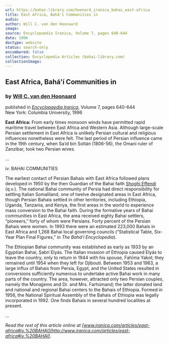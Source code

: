 ```yaml
---
url: https://bahai-library.com/hoonard_iranica_bahai_east-africa
title: East Africa, Bahá'í Communities in
audio: 
author: Will C. van den Hoonaard
image: 
source: Encyclopaedia Iranica, Volume 7, pages 640-644
date: 1996
doctype: website
status: search-only
encumbered: false
collection: Encyclopedia Articles (bahai-library.com)
collectionImage: 
---
```



## East Africa, Bahá'í Communities in

### by [Will C. van den Hoonaard](https://bahai-library.com/author/Will+C.+van+den+Hoonaard)

published in [_Encyclopaedia Iranica_](https://bahai-library.com/series/Encyclopaedia%20Iranica), Volume 7, pages 640-644  
New York: Columbia University, 1996


**East Africa:** From early times monsoon winds have permitted rapid maritime travel between East Africa and Western Asia. Although large-scale Persian settlement in East Africa is unlikely Persian cultural and religious influences nonetheless were felt. The last period of Persian influence came in the 19th century, when Saʿíd bin Soltán (1806-56), the Omani ruler of Zanzibar, took two Persian wives.

...

iv. BAHAI COMMUNITIES

The earliest contact of Persian Bahais with East Africa followed plans developed in 1950 by the then Guardian of the Bahai faith [Shoghi Effendi](http://bahai-library.com/momen_iranica_shoghi_effendi) (q.v.). The national Bahai community of Persia had direct responsibility for settling Italian Somaliland, one of twelve designated areas in East Africa, though Persian Bahais settled in other territories, including Ethiopia, Uganda, Tanzania, and Kenya, the first areas in the world to experience mass conversion to the Bahai faith. During the formative years of Bahai communities in East Africa, the area received eighty Bahai settlers, “pioneers,” forty of whom were Persians. Forty percent of the Persian Bahais were women. In 1993 there were an estimated 223,000 Bahais in East Africa and 1,268 Bahai local governing councils (“Statistical Table, Six-Year Plan Final Figures,” in _The Bahá’í Encyclopedia_).

The Ethiopian Bahai community was established as early as 1933 by an Egyptian Bahai, Ṣabrí Elyás. The Italian invasion of Ethiopia caused Elyás to leave the country, only to return in 1944 with his spouse, Fahīma Yakot; they remained until 1954 when they left for Djibouti. Between 1953 and 1963, a large influx of Bahais from Persia, Egypt, and the United States resulted in conversions sufficiently numerous to undertake active Bahai work in many parts of the country. The area, however, attracted only two Persian couples, namely the Monajjems and Dr. and Mrs. Farhúmand; the latter donated land and national and regional Bahai centers to the Bahais of Ethiopia. Formed in 1956, the National Spiritual Assembly of the Bahais of Ethiopia was legally incorporated in 1992. One finds Bahais in several hundred localities at present.

...

_Read the rest of this article online at [www.iranica.com/articles/east-africa#iv.%20BAHAI](http://www.iranica.com/articles/east-africa#iv.%20BAHAI)._